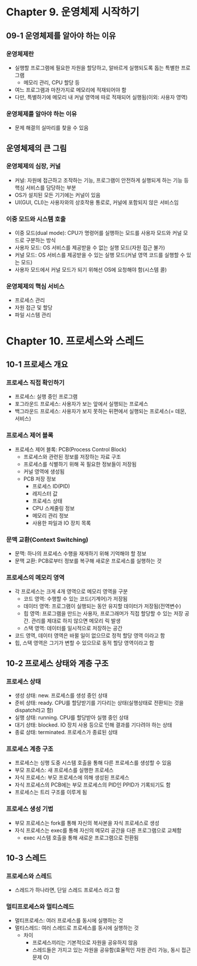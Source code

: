 # Chapter 9. 운영체제 시작하기
## 09-1 운영체제를 알아야 하는 이유
### 운영체제란
- 실행할 프로그램에 필요한 자원을 할당하고, 알바르게 실행되도록 돕는 특별한 프로그램
  - 메모리 관리, CPU 할당 등
- 여느 프로그램과 마찬가지로 메모리에 적재되어야 함
- 다만, 특별하기에 메모리 내 커널 영역에 따로 적재되어 실행됨(이외: 사용자 영역)

### 운영체제를 알아야 하는 이유
- 문제 해결의 실마리를 찾을 수 있음

## 운영체제의 큰 그림
### 운영체제의 심장, 커널
- 커널: 자원에 접근하고 조작하는 기능, 프로그램이 안전하게 실행되게 하는 기능 등 핵심 서비스를 담당하는 부분
- OS가 설치된 모든 기기에는 커널이 있음
- UI(GUI, CLI)는 사용자와의 상호작용 통로로, 커널에 포함되지 않은 서비스임

### 이중 모드와 시스템 호출
- 이중 모드(dual mode): CPU가 명령어를 실행하는 모드를 사용자 모드와 커널 모드로 구분하는 방식
- 사용자 모드: OS 서비스를 제공받을 수 없는 실행 모드(자원 접근 불가)
- 커널 모드: OS 서비스를 제공받을 수 있는 실행 모드(커널 영역 코드를 실행할 수 있는 모드)
- 사용자 모드에서 커널 모드가 되기 위해선 OS에 요청해야 함(시스템 콜)

### 운영체제의 핵심 서비스
- 프로세스 관리
- 자원 접근 및 할당
- 파일 시스템 관리

# Chapter 10. 프로세스와 스레드
## 10-1 프로세스 개요
### 프로세스 직접 확인하기
- 프로세스: 실행 중인 프로그램
- 포그라운드 프로세스: 사용자가 보는 앞에서 실행되는 프로세스
- 백그라운드 프로세스: 사용자가 보지 못하는 뒤편에서 실행되는 프로세스(= 데몬, 서비스)

### 프로세스 제어 블록
- 프로세스 제어 블록: PCB(Process Control Block)
  - 프로세스와 관련된 정보를 저장하는 자료 구조
  - 프로세스를 식별하기 위해 꼭 필요한 정보들이 저장됨
  - 커널 영역에 생성됨
  - PCB 저장 정보
    - 프로세스 ID(PID)
    - 레지스터 값
    - 프로세스 상태
    - CPU 스케줄링 정보
    - 메모리 관리 정보
    - 사용한 파일과 IO 장치 목록

### 문맥 교환(Context Switching)
- 문맥: 하나의 프로세스 수행을 재개하기 위해 기억해야 할 정보
- 문맥 교환: PCB로부터 정보를 복구해 새로운 프로세스를 실행하는 것

### 프로세스의 메모리 영역
- 각 프로세스는 크게 4개 영역으로 메모리 영역을 구분
  - 코드 영역: 수행할 수 있는 코드(기계어)가 저장됨
  - 데이터 영역: 프로그램이 실행되는 동안 유지할 데이터가 저장됨(전역변수)
  - 힙 영역: 프로그램을 만드는 사용자, 프로그래머가 직접 할당할 수 있는 저장 공간. 관리를 제대로 하지 않으면 메모리 릭 발생
  - 스택 영역: 데이터를 일시적으로 저장하는 공간
- 코드 영역, 데이터 영역은 바뀔 일이 없으므로 정적 할당 영역 이라고 함
- 힙, 스택 영역은 그기가 변할 수 있으므로 동적 할당 영역이라고 함

## 10-2 프로세스 상태와 계층 구조
### 프로세스 상태
- 생성 상태: new. 프로세스를 생성 중인 상태
- 준비 상태: ready. CPU를 할당받기를 기다리는 상태(실행상태로 전환되는 것을 dispatch라고 함)
- 실행 상태: running. CPU를 할당받아 실행 중인 상태
- 대기 상태: blocked. IO 장치 사용 등으로 인해 결과를 기다려야 하는 상태 
- 종료 상태: terminated. 프로세스가 종료된 상태 

### 프로세스 계층 구조
- 프로세스는 싱행 도중 시스템 호출을 통해 다른 프로세스를 생성할 수 있음
- 부모 프로세스: 새 프로세스를 실행한 프로세스
- 자식 프로세스: 부모 프로세스에 의해 생성된 프로세스
- 자식 프로세스의 PCB에는 부모 프로세스의 PID인 PPID가 기록되기도 함
- 프로세스는 트리 구조를 이루게 됨

### 프로세스 생성 기법
- 부모 프로세스는 fork를 통해 자신의 복사본을 자식 프로세스로 생성
- 자식 프로세스는 exec를 통해 자신의 메모리 공간을 다른 프로그램으로 교체함
  - exec 시스템 호출을 통해 새로운 프로그램으로 전환됨

## 10-3 스레드
### 프로세스와 스레드
- 스레드가 하나라면, 단일 스레드 프로세스 라고 함

### 멀티프로세스와 멀티스레드
- 멀티프로세스: 여러 프로세스를 동시에 실행하는 것
- 멀티스레드: 여러 스레드로 프로세스를 동시에 실행하는 것
  - 차이
    - 프로세스끼리는 기본적으로 자원을 공유하지 않음
    - 스레드들은 가지고 있는 자원을 공유함(효율적인 자원 관리 가능, 동시 접근 문제 O)